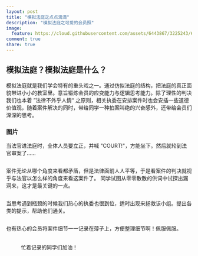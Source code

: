 ```yaml
---
layout: post
title: "模拟法庭之点点滴滴"
description: "模拟法庭之可爱的会员照"
image:
  feature: https://cloud.githubusercontent.com/assets/6443867/3225243/6e2f91d2-f04b-11e3-8531-cf6a430c3792.jpg
comment: true
share: true
---
```


## 模拟法庭？模拟法庭是什么？
模拟法庭就是我们学会特有的重头戏之一。通过仿拟法庭的结构，把法庭的真正面貌带进小小的教室里。意旨锻炼会员的应变能力与逻辑思考能力。除了理性的判决我们也本着 ”法律不外乎人情“ 之原则，相关执委在安排案件时也会安插一些道德价值观，随着案件解决的同时，带给同学一种拍案叫绝的兴奋感外，还带给会员们深深的思考。


### 图片

当法官进法庭时，全体人员要立正，并喊 "COURT!"，方能坐下。然后就轮到法官审案了……

<figure>
	<img src="https://cloud.githubusercontent.com/assets/6443867/3225228/02ea86d4-f04b-11e3-845e-a612d759ab4e.jpg" alt="">
  <figcaption title="这是我们学会全体执委投票出来的法官">
</figure>


案件无论从哪个角度来看都矛盾，但是法律面前人人平等，于是看案件的判决就视乎与法官以怎么样的角度来看这案件了。
同学试图从零零散散的供词中试探出漏洞来，这才是最关键的一点。

<figure>
  <img src="https://cloud.githubusercontent.com/assets/6443867/3225243/6e2f91d2-f04b-11e3-8531-cf6a430c3792.jpg" alt="">
  <figcaption title="同学们在 Brain-storm 着">
</figure>


当思考遇到瓶颈的时候我们热心的执委也很到位，适时出现来拯救该小组。提出各类的提示，帮助他们通关。

<figure>
  <img src="https://cloud.githubusercontent.com/assets/6443867/3225242/6981d492-f04b-11e3-89d7-ccd3c303fb63.jpg" alt="">
</figure>


也有热心的会员将案件细节一一记录在薄子上，方便整理细节啊！佩服佩服。

<figure class="half">
	<img src="https://cloud.githubusercontent.com/assets/6443867/3225717/28b3e3a2-f059-11e3-9fcf-bf2c3a27be8b.jpg" alt="">
	<img src="https://cloud.githubusercontent.com/assets/6443867/3225241/63f06f52-f04b-11e3-92e0-5f1429d7cd1d.jpg" alt="">
	<figcaption>忙着记录的同学们加油！</figcaption>
</figure>
